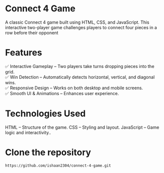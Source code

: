 
#  Connect 4 Game
A classic Connect 4 game built using HTML, CSS, and JavaScript. This interactive two-player game challenges players to connect four pieces in a row before their opponent
#   Features
✅ Interactive Gameplay – Two players take turns dropping pieces into the grid.  
✅ Win Detection – Automatically detects horizontal, vertical, and diagonal wins.  
✅ Responsive Design – Works on both desktop and mobile screens.  
✅ Smooth UI & Animations – Enhances user experience.    
#   Technologies Used
HTML – Structure of the game.
CSS – Styling and layout.
JavaScript – Game logic and interactivity..

# Clone the repository
```bash
https://github.com/ishaan2304/connect-4-game.git
```
